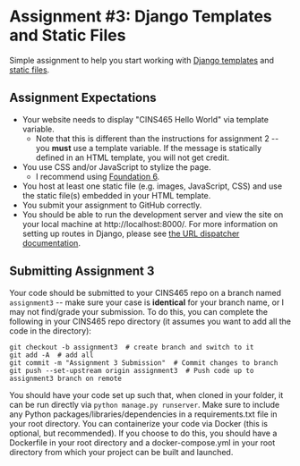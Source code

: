 # Assignment #3: Django Templates and Static Files

Simple assignment to help you start working with [Django templates](https://docs.djangoproject.com/en/4.0/topics/templates/) and [static files](https://docs.djangoproject.com/en/4.0/howto/static-files/).

## Assignment Expectations

* Your website needs to display "CINS465 Hello World" via template variable.
    * Note that this is different than the instructions for assignment 2 -- you **must** use a template variable. If the message is statically defined in an HTML template, you will not get credit.
* You use CSS and/or JavaScript to stylize the page.
    * I recommend using [Foundation 6](https://get.foundation/sites/docs/).
* You host at least one static file (e.g. images, JavaScript, CSS) and use the static file(s) embedded in your HTML template.
* You submit your assignment to GitHub correctly.
* You should be able to run the development server and view the site on your local machine at http://localhost:8000/. For more information on setting up routes in Django, please see [the URL dispatcher documentation](https://docs.djangoproject.com/en/4.0/topics/http/urls/).

## Submitting Assignment 3

Your code should be submitted to your CINS465 repo on a branch named `assignment3` -- make sure your case is **identical** for your branch name, or I may not find/grade your submission. To do this, you can complete the following in your CINS465 repo directory (it assumes you want to add all the code in the directory):

```
git checkout -b assignment3  # create branch and switch to it
git add -A  # add all
git commit -m "Assignment 3 Submission"  # Commit changes to branch
git push --set-upstream origin assignment3  # Push code up to assignment3 branch on remote
```

You should have your code set up such that, when cloned in your folder, it can be run directly via `python manage.py runserver`. Make sure to include any Python packages/libraries/dependencies in a requirements.txt file in your root directory. You can containerize your code via Docker (this is optional, but recommended). If you choose to do this, you should have a Dockerfile in your root directory and a docker-compose.yml in your root directory from which your project can be built and launched.
